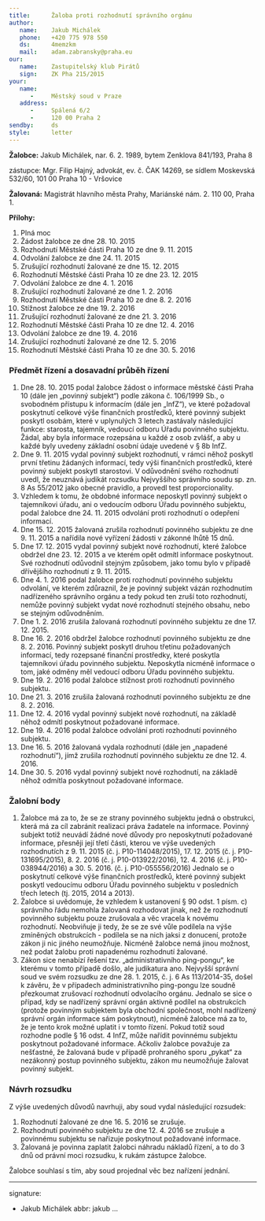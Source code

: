 ```yaml
---
title:      Žaloba proti rozhodnutí správního orgánu
author:
   name:    Jakub Michálek
   phone:   +420 775 978 550
   ds:      4memzkm
   mail:    adam.zabransky@praha.eu
our:
   name:    Zastupitelský klub Pirátů
   sign:    ZK Pha 215/2015
your:
   name:    
      -     Městský soud v Praze
   address:
      -     Spálená 6/2
      -     120 00 Praha 2
sendby:     ds
style:      letter
---
```



**Žalobce:**   Jakub Michálek, nar. 6. 2. 1989, bytem Zenklova 841/193, Praha 8

zástupce:  Mgr. Filip Hajný, advokát, ev. č. ČAK 14269, se sídlem Moskevská 532/60, 101 00 Praha 10 - Vršovice

**Žalovaná:**  Magistrát hlavního města Prahy, Mariánské nám. 2. 110 00, Praha 1.

**Přílohy:**

1. Plná moc
2. Žádost žalobce ze dne 28. 10. 2015
3. Rozhodnutí Městské části Praha 10 ze dne 9. 11. 2015 
4. Odvolání žalobce ze dne 24. 11. 2015
5. Zrušující rozhodnutí žalované ze dne 15. 12. 2015
6. Rozhodnutí Městské části Praha 10 ze dne 23. 12. 2015
7. Odvolání žalobce ze dne 4. 1. 2016
8. Zrušující rozhodnutí žalované ze dne 1. 2. 2016
9. Rozhodnutí Městské části Praha 10 ze dne 8. 2. 2016
10. Stížnost žalobce ze dne 19. 2. 2016
11. Zrušující rozhodnutí žalované ze dne 21. 3. 2016
12. Rozhodnutí Městské části Praha 10 ze dne 12. 4. 2016
13. Odvolání žalobce ze dne 19. 4. 2016
14. Zrušující rozhodnutí žalované ze dne 12. 5. 2016
15. Rozhodnutí Městské části Praha 10 ze dne 30. 5. 2016


### Předmět řízení a dosavadní průběh řízení

1. Dne 28. 10. 2015 podal žalobce žádost o informace městské části Praha 10 (dále jen „povinný subjekt“) podle zákona č. 106/1999 Sb., o svobodném přístupu k informacím (dále jen „InfZ“), ve které požadoval poskytnutí celkové výše finančních prostředků, které povinný subjekt poskytl osobám, které v uplynulých 3 letech zastávaly následující funkce: starosta, tajemník, vedoucí odboru Úřadu povinného subjektu. Žádal, aby byla informace rozepsána u každé z osob zvlášť, a aby u každé byly uvedeny základní osobní údaje uvedené v § 8b InfZ.
2. Dne 9. 11. 2015 vydal povinný subjekt rozhodnutí, v rámci něhož poskytl první třetinu žádaných informací, tedy výši finančních prostředků, které povinný subjekt poskytl starostovi. V odůvodnění svého rozhodnutí uvedl, že neuznává judikát rozsudku Nejvyššího správního soudu sp. zn. 8 As 55/2012 jako obecné pravidlo, a provedl test proporcionality.
3. Vzhledem k tomu, že obdobné informace neposkytl povinný subjekt o tajemníkovi úřadu, ani o vedoucím odboru Úřadu povinného subjektu, podal žalobce dne 24. 11. 2015 odvolání proti rozhodnutí o odepření informací. 
4. Dne 15. 12. 2015 žalovaná zrušila rozhodnutí povinného subjektu ze dne 9. 11. 2015 a nařídila nové vyřízení žádosti v zákonné lhůtě 15 dnů. 
5. Dne 17. 12. 2015 vydal povinný subjekt nové rozhodnutí, které žalobce obdržel dne 23. 12. 2015 a ve kterém opět odmítl informace poskytnout. Své rozhodnutí odůvodnil stejným způsobem, jako tomu bylo v případě dřívějšího rozhodnutí z 9. 11. 2015. 
6. Dne 4. 1. 2016 podal žalobce proti rozhodnutí povinného subjektu odvolání, ve kterém zdůraznil, že je povinný subjekt vázán rozhodnutím nadřízeného správního orgánu a tedy pokud ten zruší toto rozhodnutí, nemůže povinný subjekt vydat nové rozhodnutí stejného obsahu, nebo se stejným odůvodněním.
7. Dne 1. 2. 2016 zrušila žalovaná rozhodnutí povinného subjektu ze dne 17. 12. 2015. 
8. Dne 16. 2. 2016 obdržel žalobce rozhodnutí povinného subjektu ze dne 8. 2. 2016. Povinný subjekt poskytl druhou třetinu požadovaných informací, tedy rozepsané finanční prostředky, které poskytla tajemníkovi úřadu povinného subjektu. Neposkytla nicméně informace o tom, jaké odměny měl vedoucí odboru Úřadu povinného subjektu. 
9. Dne 19. 2. 2016 podal žalobce stížnost proti rozhodnutí povinného subjektu.
10. Dne 21. 3. 2016 zrušila žalovaná rozhodnutí povinného subjektu ze dne 8. 2. 2016. 
11. Dne 12. 4. 2016 vydal povinný subjekt nové rozhodnutí, na základě něhož odmítl poskytnout požadované informace.
12. Dne 19. 4. 2016 podal žalobce odvolání proti rozhodnutí povinného subjektu.
13. Dne 16. 5. 2016 žalovaná vydala rozhodnutí (dále jen „napadené rozhodnutí“), jímž zrušila rozhodnutí povinného subjektu ze dne 12. 4. 2016.
14. Dne 30. 5. 2016 vydal povinný subjekt nové rozhodnutí, na základě něhož odmítla poskytnout požadované informace.

### Žalobní body

1. Žalobce má za to, že se ze strany povinného subjektu jedná o obstrukci, která má za cíl zabránit realizaci práva žadatele na informace. Povinný subjekt totiž neuvádí žádné nové důvody pro neposkytnutí požadované informace, přesněji její třetí části, kterou ve výše uvedených rozhodnutích z 9. 11. 2015 (č. j. P10-114048/2015), 17. 12. 2015 (č. j. P10-131695/2015), 8. 2. 2016 (č. j. P10-013922/2016), 12. 4. 2016 (č. j. P10-038944/2016) a 30. 5. 2016. (č. j. P10-055556/2016) Jednalo se o poskytnutí celkové výše finančních prostředků, které povinný subjekt poskytl vedoucímu odboru Úřadu povinného subjektu v posledních třech letech (tj. 2015, 2014 a 2013).
2. Žalobce si uvědomuje, že vzhledem k ustanovení § 90 odst. 1 písm. c) správního řádu nemohla žalovaná rozhodovat jinak, než že rozhodnutí povinného subjektu pouze zrušovala a věc vracela k novému rozhodnutí. Neobviňuje ji tedy, že se ze své vůle podílela na výše zmíněných obstrukcích - podílela se na nich jaksi z donucení, protože zákon ji nic jiného neumožňuje. Nicméně žalobce nemá jinou možnost, než podat žalobu proti napadenému rozhodnutí žalované.
3. Zákon sice nenabízí řešení tzv. „administrativního ping-pongu“, ke kterému v tomto případě došlo, ale judikatura ano. Nejvyšší správní soud ve svém rozsudku ze dne 28. 1. 2015, č. j. 6 As 113/2014-35, došel k závěru, že v případech administrativního ping-pongu lze soudně přezkoumat zrušovací rozhodnutí odvolacího orgánu. Jednalo se sice o případ, kdy se nadřízený správní orgán aktivně podílel na obstrukcích (protože povinným subjektem byla obchodní společnost, mohl nadřízený správní orgán informace sám poskytnout), nicméně žalobce má za to, že je tento krok možné uplatit i v tomto řízení. Pokud totiž soud rozhodne podle § 16 odst. 4 InfZ, může nařídit povinnému subjektu poskytnout požadované informace. Ačkoliv žalobce považuje za nešťastné, že žalovaná bude v případě prohraného sporu „pykat“ za nezákonný postup povinného subjektu, zákon mu neumožňuje žalovat povinný subjekt.

### Návrh rozsudku

Z výše uvedených důvodů navrhuji, aby soud vydal následující rozsudek:

1. Rozhodnutí žalované ze dne 16. 5. 2016 se zrušuje.
2. Rozhodnutí povinného subjektu ze dne 12. 4. 2016 se zrušuje a povinnému subjektu se nařizuje poskytnout požadované informace.
2. Žalovaná je povinna zaplatit žalobci náhradu nákladů řízení, a to do 3 dnů od právní moci rozsudku, k rukám zástupce žalobce.

Žalobce souhlasí s tím, aby soud projednal věc bez nařízení jednání. 

---
signature:
  - Jakub Michálek
abbr:       jakub
...
